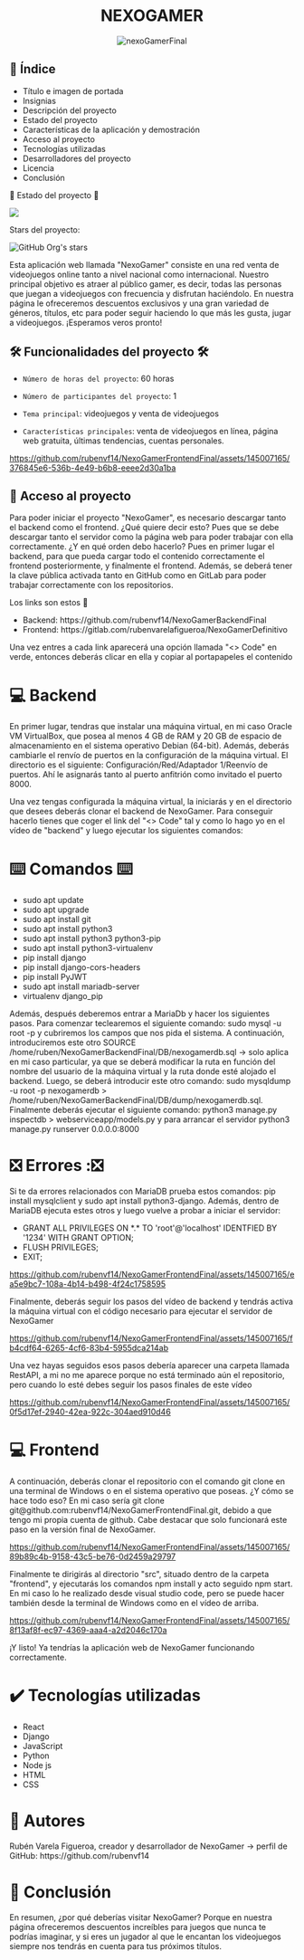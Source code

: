 <html>


## <h1 align="center" font-family="Kanit">NEXOGAMER</h1>




<div align="center">

![nexoGamerFinal](https://github.com/rubenvf14/NexoGamerFrontendFinal/assets/145007165/7c22138f-b7a2-4146-8c9b-f5ddaac7dedf)

</div>

## <h2> 🔖 Índice</h2>

<ul>

<li>Título e imagen de portada</li>

<li>Insignias</li>

<li>Descripción del proyecto</li>

<li>Estado del proyecto</li>

<li>Características de la aplicación y demostración</li>

<li>Acceso al proyecto</li>

<li>Tecnologías utilizadas</li>

<li>Desarrolladores del proyecto</li>

<li>Licencia</li>

<li>Conclusión</li>
  
</ul>


:construction: Estado del proyecto :construction:


<p align="left">


<img src="https://img.shields.io/badge/Status-En_desarrollo-green">


</p>






Stars del proyecto:


![GitHub Org's stars](https://img.shields.io/github/stars/rubenvarela)






Esta aplicación web llamada "NexoGamer" consiste en una red venta de videojuegos online tanto a nivel nacional como internacional. Nuestro principal objetivo es atraer al público gamer, es decir, todas las personas que juegan a videojuegos con frecuencia y disfrutan haciéndolo. En nuestra página le ofreceremos descuentos exclusivos y una gran variedad de géneros, títulos, etc para poder seguir haciendo lo que más les gusta, jugar a videojuegos. ¡Esperamos veros pronto!


## 🛠️ Funcionalidades del proyecto 🛠️


- `Número de horas del proyecto`: 60 horas


- `Número de participantes del proyecto`: 1


- `Tema principal`: videojuegos y venta de videojuegos


- `Características principales`: venta de videojuegos en línea, página web gratuita, últimas tendencias, cuentas personales.


https://github.com/rubenvf14/NexoGamerFrontendFinal/assets/145007165/376845e6-536b-4e49-b6b8-eeee2d30a1ba

## 📁 Acceso al proyecto

<p>Para poder iniciar el proyecto "NexoGamer", es necesario descargar tanto el backend como el frontend. ¿Qué quiere decir esto? Pues que se debe descargar tanto el servidor como la página web para poder trabajar con ella correctamente. ¿Y en qué orden debo hacerlo? Pues en primer lugar el backend, para que pueda cargar todo el contenido correctamente el frontend posteriormente, y finalmente el frontend. Además, se deberá tener la clave pública activada tanto en GitHub como en GitLab para poder trabajar correctamente con los repositorios.</p>

<p>Los links son estos 🔗</p>

<ul>
  <li>Backend: https://github.com/rubenvf14/NexoGamerBackendFinal</li>
  <li>Frontend: https://gitlab.com/rubenvarelafigueroa/NexoGamerDefinitivo</li>
</ul>

<p>Una vez entres a cada link aparecerá una opción llamada "<> Code" en verde, entonces deberás clicar en ella y copiar al portapapeles el contenido</p>

## <h1> 💻 Backend</h1>

<p>En primer lugar, tendras que instalar una máquina virtual, en mi caso Oracle VM VirtualBox, que posea al menos 4 GB de RAM y 20 GB de espacio de almacenamiento en el sistema operativo Debian (64-bit). Además,
deberás cambiarle el renvío de puertos en la configuración de la máquina virtual. El directorio es el siguiente: Configuración/Red/Adaptador 1/Reenvío de puertos. Ahí le asignarás tanto al puerto anfitrión como invitado el puerto 8000.</p>

<p>Una vez tengas configurada la máquina virtual, la iniciarás y en el directorio que desees deberás clonar el backend de NexoGamer. Para conseguir hacerlo tienes que coger el link del "<> Code" tal y como lo hago yo en el vídeo de "backend" y luego ejecutar los siguientes comandos:</p>

## <h1>⌨️ Comandos ⌨️</h1>
<ul>
  <li>sudo apt update</li>
  <li>sudo apt upgrade</li>
  <li>sudo apt install git</li>
  <li>sudo apt install python3</li>
  <li>sudo apt install python3 python3-pip</li>
  <li>sudo apt install python3-virtualenv</li>
  <li>pip install django</li>
  <li>pip install django-cors-headers</li>
  <li>pip install PyJWT</li>
  <li>sudo apt install mariadb-server</li>
  <li>virtualenv django_pip</li>
</ul>

<p>Además, después deberemos entrar a MariaDb y hacer los siguientes pasos. Para comenzar teclearemos el siguiente comando: sudo mysql -u root -p y cubriremos los campos que nos pida el sistema. A continuación, introduciremos este otro SOURCE /home/ruben/NexoGamerBackendFinal/DB/nexogamerdb.sql -> solo aplica en mi caso particular, ya que se deberá modificar la ruta en función del nombre del usuario de la máquina virtual y la ruta donde esté alojado el backend. Luego, se deberá introducir este otro comando: sudo mysqldump -u root -p nexogamerdb > /home/ruben/NexoGamerBackendFinal/DB/dump/nexogamerdb.sql. Finalmente deberás ejecutar el siguiente comando: python3 manage.py inspectdb > webserviceapp/models.py y para arrancar el servidor python3 manage.py runserver 0.0.0.0:8000</p>

## <h1>❎ Errores :❎</h1>

<p>Si te da errores relacionados con MariaDB prueba estos comandos: pip install mysqlclient y sudo apt install python3-django. Además, dentro de MariaDB ejecuta estes otros y luego vuelve a probar a iniciar el servidor: </p>

<ul>
  <li>GRANT ALL PRIVILEGES ON *.* TO 'root'@'localhost' IDENTFIED BY '1234' WITH GRANT OPTION;</li>
  <li>FLUSH PRIVILEGES;</li>
  <li>EXIT;</li>
</ul>

<div>
  






https://github.com/rubenvf14/NexoGamerFrontendFinal/assets/145007165/ea5e9bc7-108a-4b14-b498-4f24c1758595









</div>

<p>Finalmente, deberás seguir los pasos del vídeo de backend y tendrás activa la máquina virtual con el código necesario para ejecutar el servidor de NexoGamer</p>

<div>
  

https://github.com/rubenvf14/NexoGamerFrontendFinal/assets/145007165/fb4cdf64-6265-4cf6-83b4-5955dca214ab


</div>

<p>Una vez hayas seguidos esos pasos debería aparecer una carpeta llamada RestAPI, a mi no me aparece porque no está terminado aún el repositorio, pero cuando lo esté debes seguir los pasos finales de este vídeo</p>

<div>
  



https://github.com/rubenvf14/NexoGamerFrontendFinal/assets/145007165/0f5d17ef-2940-42ea-922c-304aed910d46




</div>

## <h1> 💻 Frontend</h1>

<p>A continuación, deberás clonar el repositorio con el comando git clone en una terminal de Windows o en el sistema operativo que poseas. ¿Y cómo se hace todo eso? En mi caso sería git clone git@github.com:rubenvf14/NexoGamerFrontendFinal.git, debido a que tengo mi propia cuenta de github. Cabe destacar que solo funcionará este paso en la versión final de NexoGamer.</p>

<div>
  



https://github.com/rubenvf14/NexoGamerFrontendFinal/assets/145007165/89b89c4b-9158-43c5-be76-0d2459a29797




</div>

<p>Finalmente te dirigirás al directorio "src", situado dentro de la carpeta "frontend", y ejecutarás los comandos npm install y acto seguido npm start. En mi caso lo he realizado desde visual studio code, pero se puede hacer también desde la terminal de Windows como en el vídeo de arriba.</p>

<div>
  

https://github.com/rubenvf14/NexoGamerFrontendFinal/assets/145007165/8f13af8f-ec97-4369-aaa4-a2d2046c170a


</div>

<p>¡Y listo! Ya tendrías la aplicación web de NexoGamer funcionando correctamente.</p>

## <h1> ✔️ Tecnologías utilizadas</h1>
<ul>
  <li>React</li>
  <li>Django</li>
  <li>JavaScript</li>
  <li>Python</li>
  <li>Node js</li>
  <li>HTML</li>
  <li>CSS</li>
</ul>

## <h1> 📖 Autores</h1>
<p>Rubén Varela Figueroa, creador y desarrollador de NexoGamer -> perfil de GitHub: https://github.com/rubenvf14</p>

## <h1> 🤔 Conclusión</h1>
<p>En resumen, ¿por qué deberías visitar NexoGamer? Porque en nuestra página ofreceremos descuentos increíbles para juegos que nunca te podrías imaginar, y si eres un jugador al que le encantan los videojuegos siempre nos tendrás en cuenta para tus próximos títulos.
</p>
